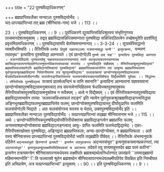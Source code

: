 +++
title = "22 पुरुषविद्याधिकरणम्"

+++
ब्रह्मप्राप्तिफलैका नान्याऽतः पुरुषविद्ययोर्भेदः ।  
यत्-प्राप्त्यप्राप्तिभ्यां तत् ब्रह्म (श्रीनिवास-नाम) भजे ।। 113 ।।  
  
23 ।। पुरुषविद्याधिकरणम् ।। 9 ।। पूर्वाधिकरणे द्युव्याप्तिसन्निधिश्रुतस्य संभृतिगुणस्य तत्समानदेशत्वमुक्तम् । तद्वत् ब्रह्मविद्यासन्निधिसमाम्नाता पुरुषविद्या सन्निधिपठितत्वेन तच्छेषभूतेति प्रदर्शयितुं प्रवृत्तमिदमाधिकरणम् ।। पुरुषविद्यायामपि चेतरेषामनाम्नानात् ।। 3-3-24 ।। सूत्रार्थस्सिद्धान्ते व्यक्तीभविष्यति ।। तैत्तिरीयके ``तस्यैवं विदुषो यज्ञस्यऽऽत्मा यजमानश्श्रद्धा पत्नी'' इत्युपक्रम्य, ``यन्मरणं तदवभृथ'' इत्यादिना पुरुषविद्या आम्नायते । एवं छान्दोग्येऽपि ``पुरुषो वाव यज्ञ'' इत्यादिना पुरुषविद्या आम्नाता । अत्रानयोर्विद्ययोः पुरुषावयवेषु यज्ञावयवत्वकल्पनसाम्यात् मरणे अवभृथत्वकल्पनसाम्याच्च क्वचिदङ्गकल्पनाभेददर्शनेऽप्यनुष्ठानविकल्पसंभवाच्च रूपाभेदः । पुरुषविद्येति संज्ञैक्यम् । तैत्तिरीयकश्रुतपुरुषविद्यायां" ब्रह्मप्राप्तिफलश्रवणेऽपि ब्रह्मविद्यानात्मिकायां पुरुषविद्यायां" ब्रह्मप्राप्तिलकत्वायोगेन तत उत्कृष्य ब्रह्मप्राप्तिफलस्य पूर्वानुवाकश्रुतब्रह्मविद्यायां निवेशनीयतया तत्र श्रुतपुरुषविद्यायाः" फलाकांक्षायां छान्दोग्यश्रुतपुरुषविद्याफलस्य षोडशाधिकशतवर्षजीवनस्यैव फलत्वेनाङ्गीकर्तव्यतया फलरूपचोदनाख्यानामविशेषात् विद्यैक्यमिति पूर्वपक्षः ।। सिद्धान्तः । तौत्तिरीयके पुरुषविद्यायां ``यत्सायं प्रातर्मध्यन्दिनं च तानि सवनानि'' इत्यादिना आम्नातानां यज्ञावयवानां छान्दोग्योक्तपुरुषविद्यायामनुक्तत्वात् तत्र सवनत्वेनाभिहितस्य त्रेधाविभक्तपुरुषायुषस्य तैत्तिरीयकोक्तपुरुषविद्यायामनुक्तेश्च न रूपैक्यम् । अतो न विद्यैक्यम् ।। एवं तैत्तिरीयकाम्नातपुरुषविद्याया ब्रह्मविद्यात्वाभावेन तस्याः `फलवत्सन्निधावफलं तदङ्गं' इति न्यायेन पूर्वानुवाकश्रुतब्रह्मविद्याङ्गत्वसिद्ध्या अङ्गिभूतब्रह्मविद्याफलभूतब्रह्मप्राप्तिरेव फलम्; छान्दोग्योक्तपुरुषविद्यायास्तु दीर्घायुःप्राप्तिः फलमिति फलसंयोगोऽपि भिद्याते । अतः फलसंयोगस्य रूपस्य च भेदात्, उक्तपुरुषविद्यायोर्भेद इति ।। ब्रह्मप्राप्तिफलैका नान्याऽतः पुरुषविद्यायोर्भेदः । यत्प्राप्त्यप्राप्तिभ्यां तद्ब्रह्म श्रीनिवासनाम भजे ।। 115 ।। अर्थः । छान्दोग्यतैत्तिरीयकपुरुषविद्ययोस्तैत्तिरीयोक्ताया ब्रह्मविद्याङ्गत्वेन ब्रह्मप्राप्तिः फलम्; अन्यस्याश्छान्दोग्योक्ताया ब्रह्मविद्याऽनङ्गत्वात् आयुः- प्राप्तिः फलमिति फलभेदाद्विद्याभेदः । एका-तैत्तिरीयशाखोक्ता पुरुषविद्या, अङ्गिद्वारा ब्रह्मप्राप्तिफला; अन्या-छान्दोग्योक्ता, न ब्रह्मप्राप्तिफला । अतो यस्य श्रीनिवासस्य प्राप्त्यप्राप्तिभ्यां पुरुषविद्ययोर्भेदो भवति तद्ब्रह्मेति पीर्ववत् ।। तैत्तिरीयके अंभस्यनुवाके पठितेन ``अद्भ्यस्संभूतो हिरण्यगर्भ इत्यष्टौ'' इत्यनेन तदनुवाकस्य ``अद्भ्यस्संभूत'' इत्यनुवाकसमानप्रकरणतां, त्या ``अद्भ्यस्संभूत'' इत्यनुवाकश्रुतलक्ष्मीपतिविषयकतां च अवगमय्य ``तदेवर्त तदु सत्यमाहुस्तदेव ब्रह्म परमं कवीनां'' इत्यनेन तत्रत्यमन्त्रेण श्रीनिवासापरनामधेयस्य लक्ष्मीपतेः ब्रह्मशब्दार्थत्वनिर्धारणात् उपसंहारे ``तस्माद्ब्रह्मणो महिमानमाप्नोति'' िति फलवाक्ये श्रुतेन ब्रह्मशब्देन श्रीनिवासापरनामधेयलक्ष्मीपतिरेव विवक्षित इति निश्चीयत इति अभिप्रायेण, अत्र यत्प्राप्त्यप्राप्तिभ्यां" इत्युक्तम् ।। 90 ।। इति पुरुषविद्याधिकरणम् ।। 9 ।।